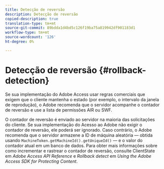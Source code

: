 ```yaml
---
title: Detecção de reversão
description: Detecção de reversão
copied-description: true
translation-type: tm+mt
source-git-commit: 89bdda1d4bd5c126f19ba75a819942df901183d1
workflow-type: tm+mt
source-wordcount: '126'
ht-degree: 0%

---
```



# Detecção de reversão {#rollback-detection}

Se sua implementação do Adobe Access usar regras comerciais que exigem que o cliente mantenha o estado (por exemplo, o intervalo da janela de reprodução), o Adobe recomenda que o servidor acompanhe o contador de reversão e use a lista de permissões AIR ou SWF.

O contador de reversão é enviado ao servidor na maioria das solicitações do cliente. Se sua implementação do Acesso ao Adobe não exigir o contador de reversão, ele poderá ser ignorado. Caso contrário, o Adobe recomenda que o servidor armazene a ID de máquina aleatória — obtida usando `MachineToken.getMachineId().getUniqueId()` — e o valor do contador atual em um banco de dados. Para obter mais informações sobre como incrementar e rastrear o contador de reversão, consulte ClientState em *Adobe Access API Reference* e *Rollback detect* em *Using the Adobe Access SDK for Protecting Content*.
